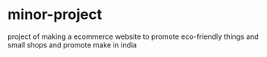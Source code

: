 # minor-project
project of making a ecommerce website to promote eco-friendly things and small shops 
and promote make in india
